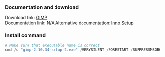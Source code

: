 ### Documentation and download
Download link: [GIMP](https://www.gimp.org/downloads/) <br />
Documentation link: N/A
Alternative documentation: [Inno Setup](https://jrsoftware.org/ishelp/index.php?topic=setupcmdline)

### Install command
```powershell
# Make sure that executable name is correct
cmd /c "gimp-2.10.34-setup-2.exe" /VERYSILENT /NORESTART /SUPPRESSMSGBOXES /SP-
```
